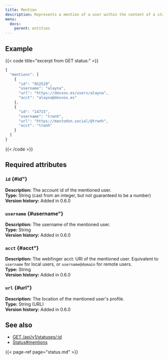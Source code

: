```yaml
---
title: Mention
description: Represents a mention of a user within the content of a status.
menu:
  docs:
    parent: entities
---
```


## Example

{{< code title="excerpt from GET status:" >}}
```javascript
{
  "mentions": [
    {
      "id": "952529",
      "username": "alayna",
      "url": "https://desvox.es/users/alayna",
      "acct": "alayna@desvox.es"
    },
    {
      "id": "14715",
      "username": "trwnh",
      "url": "https://mastodon.social/@trwnh",
      "acct": "trwnh"
    }
  ]
}
```
{{< /code >}}

## Required attributes

### `id` {#id"}

**Description:** The account id of the mentioned user.\
**Type:** String \(cast from an integer, but not guaranteed to be a number\)\
**Version history:** Added in 0.6.0

### `username` {#username"}

**Description:** The username of the mentioned user.\
**Type:** String\
**Version history:** Added in 0.6.0

### `acct` {#acct"}

**Description:** The webfinger acct: URI of the mentioned user. Equivalent to `username` for local users, or `username@domain` for remote users.\
**Type:** String\
**Version history:** Added in 0.6.0

### `url` {#url"}

**Description:** The location of the mentioned user's profile.\
**Type:** String \(URL\)\
**Version history:** Added in 0.6.0

## See also

* [GET /api/v1/statuses/:id](../methods/statuses/#view-specific-status)
* [Status\#mentions](status.md#mentions)

{{< page-ref page="status.md" >}}



